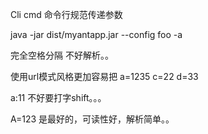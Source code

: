 Cli cmd 命令行规范传递参数



java -jar dist/myantapp.jar --config foo -a 


完全空格分隔 不好解析。。


使用url模式风格更加容易把     a=1235   c=22 d=33

a:11 不好要打字shift。。。


A=123 是最好的，可读性好，解析简单。。
